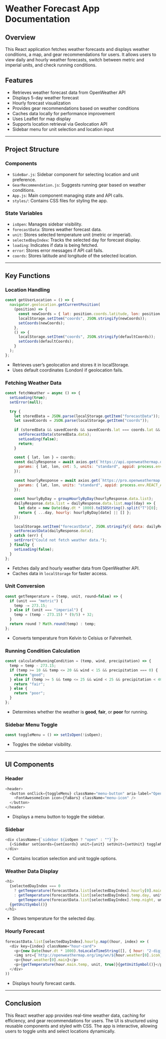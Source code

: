 # Weather Forecast App Documentation

## Overview
This React application fetches weather forecasts and displays weather conditions, a map, and gear recommendations for users. It allows users to view daily and hourly weather forecasts, switch between metric and imperial units, and check running conditions.

## Features
- Retrieves weather forecast data from OpenWeather API
- Displays 5-day weather forecast
- Hourly forecast visualization
- Provides gear recommendations based on weather conditions
- Caches data locally for performance improvement
- Uses Leaflet for map display
- Supports location retrieval via Geolocation API
- Sidebar menu for unit selection and location input

---

## Project Structure
### **Components**
- `SideBar.js`: Sidebar component for selecting location and unit preference.
- `GearRecommendation.js`: Suggests running gear based on weather conditions.
- `App.js`: Main component managing state and API calls.
- `styles/`: Contains CSS files for styling the app.

### **State Variables**
- `isOpen`: Manages sidebar visibility.
- `forecastData`: Stores weather forecast data.
- `unit`: Stores selected temperature unit (metric or imperial).
- `selectedDayIndex`: Tracks the selected day for forecast display.
- `loading`: Indicates if data is being fetched.
- `error`: Stores error messages if API call fails.
- `coords`: Stores latitude and longitude of the selected location.

---

## Key Functions
### **Location Handling**
```js
const getUserLocation = () => {
  navigator.geolocation.getCurrentPosition(
    (position) => {
      const newCoords = { lat: position.coords.latitude, lon: position.coords.longitude };
      localStorage.setItem("coords", JSON.stringify(newCoords));
      setCoords(newCoords);
    },
    () => {
      localStorage.setItem("coords", JSON.stringify(defaultCoords));
      setCoords(defaultCoords);
    }
  );
};
```
- Retrieves user’s geolocation and stores it in localStorage.
- Uses default coordinates (London) if geolocation fails.

### **Fetching Weather Data**
```js
const fetchWeather = async () => {
  setLoading(true);
  setError(null);
  
  try {
    let storedData = JSON.parse(localStorage.getItem("forecastData"));
    let savedCoords = JSON.parse(localStorage.getItem("coords"));
    
    if (storedData && savedCoords && savedCoords.lat === coords.lat && isCacheValid(storedData)) {
      setForecastData(storedData.data);
      setLoading(false);
      return;
    }
    
    const { lat, lon } = coords;
    const dailyResponse = await axios.get(`https://api.openweathermap.org/data/2.5/forecast/daily`, {
      params: { lat, lon, cnt: 5, units: "standard", appid: process.env.REACT_APP_WEATHER_API_KEY },
    });
    
    const hourlyResponse = await axios.get(`https://pro.openweathermap.org/data/2.5/forecast/hourly`, {
      params: { lat, lon, units: "standard", appid: process.env.REACT_APP_WEATHER_API_KEY },
    });
    
    const hourlyByDay = groupHourlyByDay(hourlyResponse.data.list);
    dailyResponse.data.list = dailyResponse.data.list.map((day) => {
      let date = new Date(day.dt * 1000).toISOString().split("T")[0];
      return { ...day, hourly: hourlyByDay[date] || [] };
    });
    
    localStorage.setItem("forecastData", JSON.stringify({ data: dailyResponse.data, timestamp: new Date().getTime() }));
    setForecastData(dailyResponse.data);
  } catch (err) {
    setError("Could not fetch weather data.");
  } finally {
    setLoading(false);
  }
};
```
- Fetches daily and hourly weather data from OpenWeather API.
- Caches data in `localStorage` for faster access.

### **Unit Conversion**
```js
const getTemperature = (temp, unit, round=false) => {
  if (unit === "metric") {
    temp -= 273.15;
  } else if (unit === "imperial") {
    temp = (temp - 273.15) * (9/5) + 32;
  }
  return round ? Math.round(temp) : temp;
};
```
- Converts temperature from Kelvin to Celsius or Fahrenheit.

### **Running Condition Calculation**
```js
const calculateRunningCondition = (temp, wind, precipitation) => {
  temp = temp - 273.15;
  if (temp >= 10 && temp <= 20 && wind < 15 && precipitation === 0) {
    return "good";
  } else if (temp >= 5 && temp <= 25 && wind < 25 && precipitation < 40) {
    return "fair";
  } else {
    return "poor";
  }
};
```
- Determines whether the weather is **good**, **fair**, or **poor** for running.

### **Sidebar Menu Toggle**
```js
const toggleMenu = () => setIsOpen(!isOpen);
```
- Toggles the sidebar visibility.

---

## UI Components
### **Header**
```js
<header>
  <button onClick={toggleMenu} className="menu-button" aria-label="Open menu">
    <FontAwesomeIcon icon={faBars} className="menu-icon" />
  </button>
</header>
```
- Displays a menu button to toggle the sidebar.

### **Sidebar**
```js
<div className={`sidebar ${isOpen ? "open" : ""}`}>
  {<SideBar setCoords={setCoords} unit={unit} setUnit={setUnit} toggleMenu={toggleMenu} />}
</div>
```
- Contains location selection and unit toggle options.

### **Weather Data Display**
```js
<h1>
  {selectedDayIndex === 0
    ? getTemperature(forecastData.list[selectedDayIndex].hourly[0].main.temp, unit, true)
    : getTemperature(forecastData.list[selectedDayIndex].temp.day, unit, true) + " / " +
      getTemperature(forecastData.list[selectedDayIndex].temp.night, unit, true)}
  {getUnitSymbol()}
</h1>
```
- Shows temperature for the selected day.

### **Hourly Forecast**
```js
forecastData.list[selectedDayIndex].hourly.map((hour, index) => (
  <div key={index} className="hour-card">
    <p>{new Date(hour.dt * 1000).toLocaleTimeString([], { hour: "2-digit", minute: "2-digit", hour12: true })}</p>
    <img src={`http://openweathermap.org/img/wn/${hour.weather[0].icon}.png`} alt="weather icon" />
    <p>{hour.weather[0].main}</p>
    <p>{getTemperature(hour.main.temp, unit, true)}{getUnitSymbol()}</p>
  </div>
))
```
- Displays hourly forecast cards.

---

## Conclusion
This React weather app provides real-time weather data, caching for efficiency, and gear recommendations for users. The UI is structured using reusable components and styled with CSS. The app is interactive, allowing users to toggle units and select locations dynamically.

